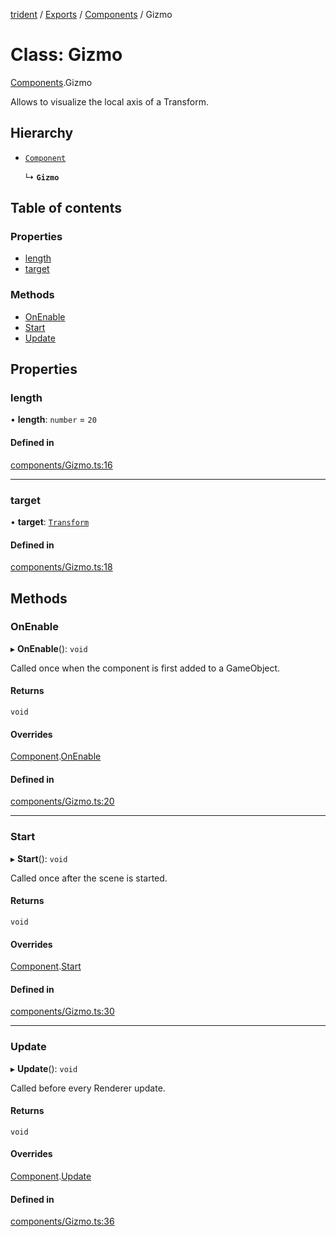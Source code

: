 [trident](../README.md) / [Exports](../modules.md) / [Components](../modules/Components.md) / Gizmo

# Class: Gizmo

[Components](../modules/Components.md).Gizmo

Allows to visualize the local axis of a Transform.

## Hierarchy

- [`Component`](Components.Component.md)

  ↳ **`Gizmo`**

## Table of contents

### Properties

- [length](Components.Gizmo.md#length)
- [target](Components.Gizmo.md#target)

### Methods

- [OnEnable](Components.Gizmo.md#onenable)
- [Start](Components.Gizmo.md#start)
- [Update](Components.Gizmo.md#update)

## Properties

### length

• **length**: `number` = `20`

#### Defined in

[components/Gizmo.ts:16](https://github.com/AIFanatic/Trident/blob/c17be51/src/components/Gizmo.ts#L16)

___

### target

• **target**: [`Transform`](Components.Transform.md)

#### Defined in

[components/Gizmo.ts:18](https://github.com/AIFanatic/Trident/blob/c17be51/src/components/Gizmo.ts#L18)

## Methods

### OnEnable

▸ **OnEnable**(): `void`

Called once when the component is first added to a GameObject.

#### Returns

`void`

#### Overrides

[Component](Components.Component.md).[OnEnable](Components.Component.md#onenable)

#### Defined in

[components/Gizmo.ts:20](https://github.com/AIFanatic/Trident/blob/c17be51/src/components/Gizmo.ts#L20)

___

### Start

▸ **Start**(): `void`

Called once after the scene is started.

#### Returns

`void`

#### Overrides

[Component](Components.Component.md).[Start](Components.Component.md#start)

#### Defined in

[components/Gizmo.ts:30](https://github.com/AIFanatic/Trident/blob/c17be51/src/components/Gizmo.ts#L30)

___

### Update

▸ **Update**(): `void`

Called before every Renderer update.

#### Returns

`void`

#### Overrides

[Component](Components.Component.md).[Update](Components.Component.md#update)

#### Defined in

[components/Gizmo.ts:36](https://github.com/AIFanatic/Trident/blob/c17be51/src/components/Gizmo.ts#L36)
